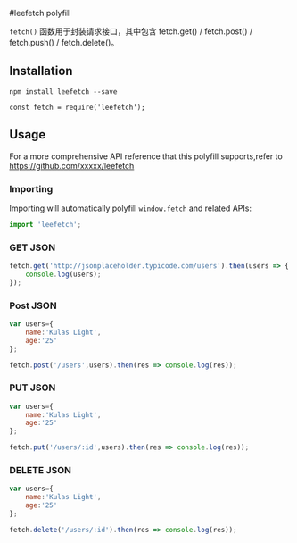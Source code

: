 #leefetch polyfill

`fetch()` 函数用于封装请求接口，其中包含 fetch.get() / fetch.post() / fetch.push() / fetch.delete()。

## Installation

```
npm install leefetch --save

const fetch = require('leefetch');
```

## Usage

For a more comprehensive API reference that this polyfill supports,refer to
https://github.com/xxxxx/leefetch

### Importing

Importing will automatically polyfill `window.fetch` and related APIs:

```javascript
import 'leefetch';
```

### GET JSON

```javascript
fetch.get('http://jsonplaceholder.typicode.com/users').then(users => {
    console.log(users);
});
```

### Post JSON

```javascript
var users={
    name:'Kulas Light',
    age:'25'
};

fetch.post('/users',users).then(res => console.log(res));
```

### PUT JSON

```javascript
var users={
    name:'Kulas Light',
    age:'25'
};

fetch.put('/users/:id',users).then(res => console.log(res));
```

### DELETE JSON

```javascript
var users={
    name:'Kulas Light',
    age:'25'
};

fetch.delete('/users/:id').then(res => console.log(res));
```
